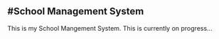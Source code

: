 #School Management System
---
This  is my School Mangement System.
This is currently on progress...
